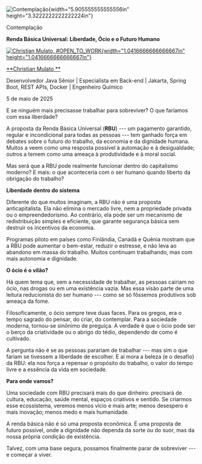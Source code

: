 ![Contemplação](c:\dev\personal_articles\md\media/media/image1.jpeg){width="5.905555555555556in" height="3.3222222222222224in"}

Contemplação

**Renda Básica Universal: Liberdade, Ócio e o Futuro Humano**

[![Christian Mulato, #OPEN_TO_WORK](c:\dev\personal_articles\md\media/media/image2.jpeg){width="1.0416666666666667in" height="1.0416666666666667in"}](https://www.linkedin.com/in/chmulato/)

[**Christian Mulato **](https://www.linkedin.com/in/chmulato/)

Desenvolvedor Java Sênior \| Especialista em Back-end \| Jakarta, Spring Boot, REST APIs, Docker \| Engenheiro Químico

5 de maio de 2025

E se ninguém mais precisasse trabalhar para sobreviver? O que faríamos com essa liberdade?

A proposta da Renda Básica Universal (**RBU**) --- um pagamento garantido, regular e incondicional para todas as pessoas --- tem ganhado força em debates sobre o futuro do trabalho, da economia e da dignidade humana. Muitos a veem como uma resposta possível à automação e à desigualdade; outros a temem como uma ameaça à produtividade e à moral social.

Mas será que a RBU pode realmente funcionar dentro do capitalismo moderno? E mais: o que aconteceria com o ser humano quando liberto da obrigação do trabalho?

**Liberdade dentro do sistema**

Diferente do que muitos imaginam, a RBU não é uma proposta anticapitalista. Ela não elimina o mercado livre, nem a propriedade privada ou o empreendedorismo. Ao contrário, ela pode ser um mecanismo de redistribuição simples e eficiente, que garante segurança básica sem destruir os incentivos da economia.

Programas piloto em países como Finlândia, Canadá e Quênia mostram que a RBU pode aumentar o bem-estar, reduzir o estresse, e não leva ao abandono em massa do trabalho. Muitos continuam trabalhando, mas com mais autonomia e dignidade.

**O ócio é o vilão?**

Há quem tema que, sem a necessidade de trabalhar, as pessoas cairiam no ócio, nas drogas ou em uma existência vazia. Mas essa visão parte de uma leitura reducionista do ser humano --- como se só fôssemos produtivos sob ameaça da fome.

Filosoficamente, o ócio sempre teve duas faces. Para os gregos, era o tempo sagrado do pensar, do criar, do contemplar. Para a sociedade moderna, tornou-se sinônimo de preguiça. A verdade é que o ócio pode ser o berço da criatividade ou o abrigo do tédio, dependendo de como é cultivado.

A pergunta não é se as pessoas parariam de trabalhar --- mas sim o que fariam se tivessem a liberdade de escolher. E aí mora a beleza (e o desafio) da RBU: ela nos força a repensar o propósito do trabalho, o valor do tempo livre e a essência da vida em sociedade.

**Para onde vamos?**

Uma sociedade com RBU precisará mais do que dinheiro: precisará de cultura, educação, saúde mental, espaços criativos e sentido. Se criarmos esse ecossistema, veremos menos vício e mais arte; menos desespero e mais inovação; menos medo e mais humanidade.

A renda básica não é só uma proposta econômica. É uma proposta de futuro possível, onde a dignidade não dependa da sorte ou do suor, mas da nossa própria condição de existência.

Talvez, com uma base segura, possamos finalmente parar de sobreviver --- e começar a viver.
